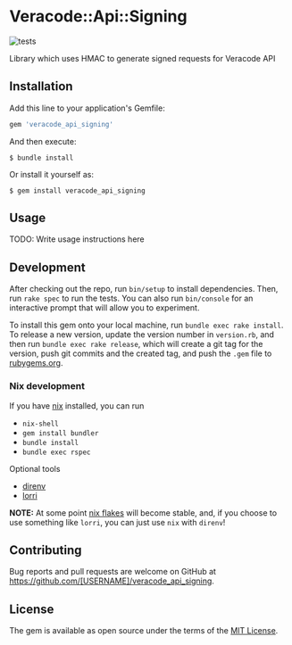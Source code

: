 # Veracode::Api::Signing

![tests](https://github.com/CorbanR/veracode_api_signing/actions/workflows/tests/badge.svg)

Library which uses HMAC to generate signed requests for Veracode API

## Installation

Add this line to your application's Gemfile:

```ruby
gem 'veracode_api_signing'
```

And then execute:

    $ bundle install

Or install it yourself as:

    $ gem install veracode_api_signing

## Usage

TODO: Write usage instructions here

## Development

After checking out the repo, run `bin/setup` to install dependencies. Then, run `rake spec` to run the tests. You can also run `bin/console` for an interactive prompt that will allow you to experiment.

To install this gem onto your local machine, run `bundle exec rake install`. To release a new version, update the version number in `version.rb`, and then run `bundle exec rake release`, which will create a git tag for the version, push git commits and the created tag, and push the `.gem` file to [rubygems.org](https://rubygems.org).

### Nix development
If you have [nix](https://nixos.org/download.html) installed, you can run
- `nix-shell`
- `gem install bundler`
- `bundle install`
- `bundle exec rspec`

Optional tools
- [direnv](https://direnv.net/)
- [lorri](https://github.com/target/lorri)

**NOTE:** At some point [nix flakes](https://nixos.wiki/wiki/Flakes) will become stable, and, if you choose to use something like `lorri`, you can just use `nix` with `direnv`!

## Contributing

Bug reports and pull requests are welcome on GitHub at https://github.com/[USERNAME]/veracode_api_signing.

## License

The gem is available as open source under the terms of the [MIT License](https://opensource.org/licenses/MIT).
